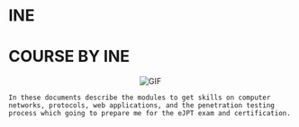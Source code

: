 # INE

# COURSE BY INE

<p align="center">
  <img  alt="GIF" src="https://media.giphy.com/media/QpVUMRUJGokfqXyfa1/giphy.gif">
</p>


```
In these documents describe the modules to get skills on computer networks, protocols, web applications, and the penetration testing process which going to prepare me for the eJPT exam and certification. 
```